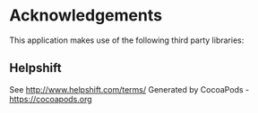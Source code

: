 # Acknowledgements
This application makes use of the following third party libraries:

## Helpshift

See http://www.helpshift.com/terms/
Generated by CocoaPods - https://cocoapods.org
